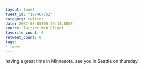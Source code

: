 ```yaml
---
layout: tweet
tweet_id: "187467752"
category: twitter
date: 2007-08-05T05:29:14.000Z
source: Twitter Web Client
favorite_count: 0
retweet_count: 0
tags:
- tweet
---
```


having a great time in Minnesota. see you in Seattle on thursday.
